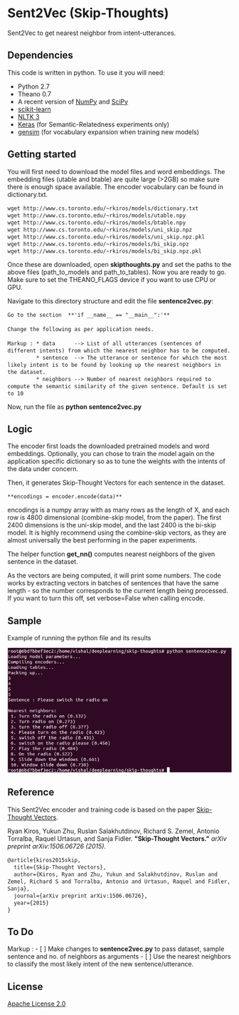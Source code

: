 # Sent2Vec (Skip-Thoughts)

Sent2Vec to get nearest neighbor from intent-utterances.
 
## Dependencies

This code is written in python. To use it you will need:

* Python 2.7
* Theano 0.7
* A recent version of [NumPy](http://www.numpy.org/) and [SciPy](http://www.scipy.org/)
* [scikit-learn](http://scikit-learn.org/stable/index.html)
* [NLTK 3](http://www.nltk.org/)
* [Keras](https://github.com/fchollet/keras) (for Semantic-Relatedness experiments only)
* [gensim](https://radimrehurek.com/gensim/) (for vocabulary expansion when training new models)

## Getting started

You will first need to download the model files and word embeddings. The embedding files (utable and btable) are quite large (>2GB) so make sure there is enough space available. The encoder vocabulary can be found in dictionary.txt.

    wget http://www.cs.toronto.edu/~rkiros/models/dictionary.txt
    wget http://www.cs.toronto.edu/~rkiros/models/utable.npy
    wget http://www.cs.toronto.edu/~rkiros/models/btable.npy
    wget http://www.cs.toronto.edu/~rkiros/models/uni_skip.npz
    wget http://www.cs.toronto.edu/~rkiros/models/uni_skip.npz.pkl
    wget http://www.cs.toronto.edu/~rkiros/models/bi_skip.npz
    wget http://www.cs.toronto.edu/~rkiros/models/bi_skip.npz.pkl

Once these are downloaded, open  **skipthoughts.py** and set the paths to the above files (path_to_models and path_to_tables). Now you are ready to go. Make sure to set the THEANO_FLAGS device if you want to use CPU or GPU.

Navigate to this directory structure and edit the file **sentence2vec.py**:
	
	Go to the section  **'if __name__ == "__main__":'**
	
	Change the following as per application needs.
    
	Markup : * data      --> List of all utterances (sentences of different intents) from which the nearest neighbor has to be computed.
			 * sentence  --> The utterance or sentence for which the most likely intent is to be found by looking up the nearest neighbors in the dataset.
			 * neighbors --> Number of nearest neighbors required to compute the semantic similarity of the given sentence. Default is set to 10
	
Now, run the file as
	**python sentence2vec.py**

## Logic

The encoder first loads the downloaded pretrained models and word embeddings. Optionally, you can chose to train the model again on the application specific dictionary so as to tune the weights with the intents of the data under concern.

Then, it generates Skip-Thought Vectors for each sentence in the dataset.
	
	**encodings = encoder.encode(data)**
	
encodings is a numpy array with as many rows as the length of X, and each row is 4800 dimensional (combine-skip model, from the paper). The first 2400 dimensions is the uni-skip model, and the last 2400 is the bi-skip model. It is highly recommend using the combine-skip vectors, as they are almost universally the best performing in the paper experiments.

The helper function **get_nn()** computes nearest neighbors of the given sentence in the dataset.

As the vectors are being computed, it will print some numbers. The code works by extracting vectors in batches of sentences that have the same length - so the number corresponds to the current length being processed. If you want to turn this off, set verbose=False when calling encode.

## Sample

Example of running the python file and its results

![Alt text](example.png?raw=true "Sample example of running the file and its results")

## Reference

This Sent2Vec encoder and training code is based on the paper [Skip-Thought Vectors](http://arxiv.org/abs/1506.06726).

Ryan Kiros, Yukun Zhu, Ruslan Salakhutdinov, Richard S. Zemel, Antonio Torralba, Raquel Urtasun, and Sanja Fidler. **"Skip-Thought Vectors."** *arXiv preprint arXiv:1506.06726 (2015).*

    @article{kiros2015skip,
      title={Skip-Thought Vectors},
      author={Kiros, Ryan and Zhu, Yukun and Salakhutdinov, Ruslan and Zemel, Richard S and Torralba, Antonio and Urtasun, Raquel and Fidler, Sanja},
      journal={arXiv preprint arXiv:1506.06726},
      year={2015}
    }

## To Do

Markup : - [ ] Make changes to **sentence2vec.py** to pass dataset, sample sentence and no. of neighbors as arguments
		 - [ ] Use the nearest neighbors to classify the most likely intent of the new sentence/utterance.
	
	
## License

[Apache License 2.0](http://www.apache.org/licenses/LICENSE-2.0)
